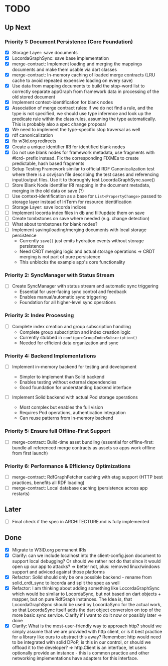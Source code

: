 # TODO

## Up Next

### Priority 1: Document Persistence (Core Foundation)
- [x] Storage Layer: save documents
- [x] LocordaGraphSync: save base implementation
- [x] merge-contract: Implement loading and merging the mappings documents and make them usable via dart classes
- [x] merge-contract: In-memory caching of loaded merge contracts (LRU cache to avoid repeated expensive loading on every save)
- [x] Use data from mapping documents to build the stop-word list to correctly separate appGraph from framework data in processing of the old stored document
- [x] Implement context-identification for blank nodes 
- [x] Association of merge contract rules: if we do not find a rule, and the type is not specified, we should use type inference and look up the predicate rule within the class rules, assuming the type automatically. This is probably also a spec change proposal
- [x] We need to implement the type-specific stop traversal as well
- [x] rdf canonicalization 
- [x] fix w3id.org redirects
- [x] Create a unique identifier IRI for identified blank nodes
- [x] Do not use blank nodes for framework metadata, use fragments with #lcrd- prefix instead. Fix the corresponding FIXMEs to create predictable, hash based fragments
- [ ] Setup Testing Framework similar to official RDF Canonicalization test where there is a csv/json file describing the test cases and referencing input/output files. Use it to thoroughly test LocordaGraphSync.save()
- [ ] Store Blank Node identifier IRI mapping in the document metadata, merging in the old data on save (?)
- [ ] Use context-identification as a base for `List<PropertyChange>` passed to storage layer instead of IriTerm for resource identification
- [ ] Storage Layer: save locorda indices
- [ ] Implement locorda index files in db and fill/update them on save
- [ ] Create tombstones on save where needed (e.g. change detection)
- [ ] What about tombstones for blank nodes?
- [ ] Implement saving/loading/merging documents with local storage persistence
  - Currently `save()` just emits hydration events without storage persistence
  - Need CRDT merging logic and actual storage operations => CRDT merging is not part of pure persistence
  - This unblocks the example app's core functionality
 
### Priority 2: SyncManager with Status Stream
- [ ] Create SyncManager with status stream and automatic sync triggering
  - Essential for user-facing sync control and feedback
  - Enables manual/automatic sync triggering
  - Foundation for all higher-level sync operations

### Priority 3: Index Processing
- [ ] Complete index creation and group subscription handling
  - Complete group subscription and index creation logic
  - Currently stubbed in `configureGroupIndexSubscription()`
  - Needed for efficient data organization and sync

### Priority 4: Backend Implementations
- [ ] Implement in-memory backend for testing and development
  - Simpler to implement than Solid backend
  - Enables testing without external dependencies
  - Good foundation for understanding backend interface

- [ ] Implement Solid backend with actual Pod storage operations
  - Most complex but enables the full vision
  - Requires Pod operations, authentication integration
  - Can reuse patterns from in-memory backend

### Priority 5: Ensure full Offline-First Support
- [ ] merge-contract: Build-time asset bundling (essential for offline-first: bundle all referenced merge contracts as assets so apps work offline from first launch)

### Priority 6: Performance & Efficiency Optimizations
- [ ] merge-contract: RdfGraphFetcher caching with etag support (HTTP best practices, benefits all RDF loading)
- [ ] merge-contract: Local database caching (persistence across app restarts)

## Later
- [ ] Final check if the spec in ARCHITECTURE.md is fully implemented

## Done
- [x] Migrate to W3ID.org permanent IRIs
- [x] Clarify: can we include localhost into the client-config.json document to support local debugging? Or should we rather not do that since it would open up our app to attacks? => better not, plus: removed linux/windows support and adviced against those platforms
- [x] Refactor: Solid should only be one possible backend - rename from solid_crdt_sync to locorda and split the spec as well
- [x] Refactor: I am thinking about adding something like LocordaGraphSync which would be similar to LocordaSync, but not based on dart objects + mapper, but on pure RdfGraph instances. The Idea is, that LocordaGraphSync should be used by LocordaSync for the actual work, so that LocordaSync itself adds the dart object conversion on top of the more basic sync service. Clarify if I want to do it now or possibly later => done
- [x] Clarify: What is the most-user-friendly way to approach http? should we simply assume that we are provided with http client, or is it best practice for a library like ours to abstract this away? Remember: http would need to be integrated with solid DPoP, is this in our control, or should we offload it to the developer? => http.Client is an interface, let users optionally provide an instance - this is common practice and other networking implementations have adapters for this interface.
